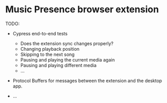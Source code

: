 # Music Presence browser extension

TODO:

- Cypress end-to-end tests
  - Does the extension sync changes properly?
  - Changing playback position
  - Skipping to the next song
  - Pausing and playing the current media again
  - Pausing and playing different media
  - ...

- Protocol Buffers for messages between the extension and the desktop app.

- ...
